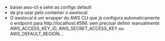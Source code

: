 - baixei aws-cli e setei as configs default
- da pra usar pelo container o awslocal
- O awslocal é um wrapper do AWS CLI que já configura automaticamente o endpoint para http://localhost:4566. sem precisar definir manualmente AWS_ACCESS_KEY_ID, AWS_SECRET_ACCESS_KEY ou AWS_DEFAULT_REGION...